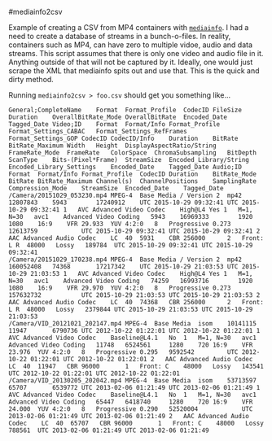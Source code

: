 #mediainfo2csv

Example of creating a CSV from MP4 containers with [`mediainfo`](https://mediaarea.net/en/MediaInfo).  I had a need to create a database of streams in a bunch-o-files.  In reality, containers such as MP4, can have zero to multiple vidoe, audio and data streams. This script assumes that there is only one video and audio file in it.  Anything outside of that will not be captured by it.  Ideally, one would just scrape the XML that mediainfo spits out and use that.  This is the quick and dirty method.

Running <code>mediainfo2csv > foo.csv</code> should get you something like...
```
General;CompleteName	Format	Format_Profile	CodecID	FileSize	Duration	OverallBitRate_Mode	OverallBitRate	Encoded_Date	Tagged_Date	Video;ID	Format	Format/Info	Format_Profile	Format_Settings_CABAC	Format_Settings_RefFrames	Format_Settings_GOP	CodecID	CodecID/Info	Duration	BitRate	BitRate_Maximum	Width	Height	DisplayAspectRatio/String	FrameRate_Mode	FrameRate	ColorSpace	ChromaSubsampling	BitDepth	ScanType	Bits-(Pixel*Frame)	StreamSize	Encoded_Library/String	Encoded_Library_Settings	Encoded_Date	Tagged_Date	Audio;ID	Format	Format/Info	Format_Profile	CodecID	Duration	BitRate_Mode	BitRate	BitRate_Maximum	Channel(s)	ChannelPositions	SamplingRate	Compression_Mode	StreamSize	Encoded_Date	Tagged_Date
/Camera/20151029_053230.mp4	MPEG-4	Base Media / Version 2	mp42	12807843	5943		17240912	UTC 2015-10-29 09:32:41	UTC 2015-10-29 09:32:41	1	AVC	Advanced Video Codec	High@L4	Yes	1	M=1, N=30	avc1	Advanced Video Coding	5943	16969333		1920	1080	16:9	VFR	29.933	YUV	4:2:0	8	Progressive	0.273	12613759			UTC 2015-10-29 09:32:41	UTC 2015-10-29 09:32:41	2	AAC	Advanced Audio Codec	LC	40	5931	CBR	256000		2	Front: L R	48000	Lossy	189784	UTC 2015-10-29 09:32:41	UTC 2015-10-29 09:32:41
/Camera/20151029_170238.mp4	MPEG-4	Base Media / Version 2	mp42	160052408	74368		17217342	UTC 2015-10-29 21:03:53	UTC 2015-10-29 21:03:53	1	AVC	Advanced Video Codec	High@L4	Yes	1	M=1, N=30	avc1	Advanced Video Coding	74259	16993716		1920	1080	16:9	VFR	29.970	YUV	4:2:0	8	Progressive	0.273	157632732			UTC 2015-10-29 21:03:53	UTC 2015-10-29 21:03:53	2	AAC	Advanced Audio Codec	LC	40	74368	CBR	256000		2	Front: L R	48000	Lossy	2379844	UTC 2015-10-29 21:03:53	UTC 2015-10-29 21:03:53
/Camera/VID_20121021_202147.mp4	MPEG-4	Base Media	isom	10141115	11947		6790736	UTC 2012-10-22 01:22:01	UTC 2012-10-22 01:22:01	1	AVC	Advanced Video Codec	Baseline@L4.1	No	1	M=1, N=30	avc1	Advanced Video Coding	11748	6524561		1280	720	16:9	VFR	23.976	YUV	4:2:0	8	Progressive	0.295	9592542			UTC 2012-10-22 01:22:01	UTC 2012-10-22 01:22:01	2	AAC	Advanced Audio Codec	LC	40	11947	CBR	96000		1	Front: C	48000	Lossy	143541	UTC 2012-10-22 01:22:01	UTC 2012-10-22 01:22:01
/Camera/VID_20130205_202042.mp4	MPEG-4	Base Media	isom	53713597	65707		6539772	UTC 2013-02-06 01:21:49	UTC 2013-02-06 01:21:49	1	AVC	Advanced Video Codec	Baseline@L4.1	No	1	M=1, N=30	avc1	Advanced Video Coding	65447	6418740		1280	720	16:9	VFR	24.000	YUV	4:2:0	8	Progressive	0.290	52520004			UTC 2013-02-06 01:21:49	UTC 2013-02-06 01:21:49	2	AAC	Advanced Audio Codec	LC	40	65707	CBR	96000		1	Front: C	48000	Lossy	788561	UTC 2013-02-06 01:21:49	UTC 2013-02-06 01:21:49
```

